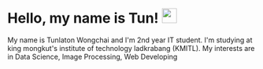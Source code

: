 # Hello, my name is Tun! <img src="https://raw.githubusercontent.com/MartinHeinz/MartinHeinz/master/wave.gif" width="30px">

My name is Tunlaton Wongchai and I'm 2nd year IT student. I'm studying at king mongkut's institute of technology ladkrabang (KMITL).
My interests are in Data Science, Image Processing, Web Developing
